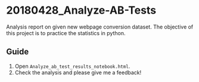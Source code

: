 # 20180428_Analyze-AB-Tests
Analysis report on given new webpage conversion dataset. The objective of this project is to practice the statistics in python.

## Guide
1. Open `Analyze_ab_test_results_notebook.html`.
2. Check the analysis and please give me a feedback!
